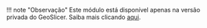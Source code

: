 
!!! note "Observação"
    Este módulo está disponível apenas na versão privada do GeoSlicer. Saiba mais clicando [aqui](PrivateVersion.md).